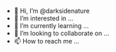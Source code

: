 - 👋 Hi, I’m @darksidenature
- 👀 I’m interested in ...
- 🌱 I’m currently learning ...
- 💞️ I’m looking to collaborate on ...
- 📫 How to reach me ...

<!---
darksidenature/darksidenature is a ✨ special ✨ repository because its `README.md` (this file) appears on your GitHub profile.
You can click the Preview link to take a look at your changes.
--->
